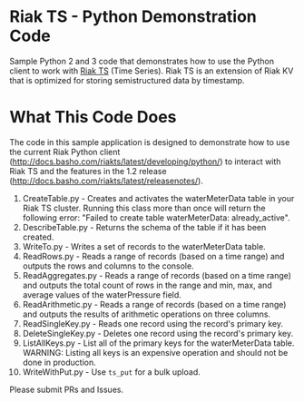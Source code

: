 # Riak TS - Python Demonstration Code

Sample Python 2 and 3 code that demonstrates how to use the Python client to work with
[Riak TS](http://docs.basho.com/riakts/latest/) (Time Series). Riak TS is an extension
of Riak KV that is optimized for storing semistructured data by timestamp.

# What This Code Does

The code in this sample application is designed to demonstrate how to use the
current Riak Python client
(http://docs.basho.com/riakts/latest/developing/python/) to interact with Riak
TS and the features in the 1.2 release
(http://docs.basho.com/riakts/latest/releasenotes/). 

1. CreateTable.py - Creates and activates the waterMeterData table in your Riak TS cluster. Running this class more than once will return the following error: "Failed to create table waterMeterData: already_active".
2. DescribeTable.py - Returns the schema of the table if it has been created.
3. WriteTo.py - Writes a set of records to the waterMeterData table.
4. ReadRows.py - Reads a range of records (based on a time range) and outputs the rows and columns to the console.
5. ReadAggregates.py - Reads a range of records (based on a time range) and outputs the total count of rows in the range and min, max, and average values of the waterPressure field.
6. ReadArithmetic.py - Reads a range of records (based on a time range) and outputs the results of arithmetic operations on three columns.
7. ReadSingleKey.py - Reads one record using the record's primary key.
8. DeleteSingleKey.py - Deletes one record using the record's primary key.
9. ListAllKeys.py - List all of the primary keys for the waterMeterData table. WARNING: Listing all keys is an expensive operation and should not be done in production.
10. WriteWithPut.py - Use `ts_put` for a bulk upload.

Please submit PRs and Issues.

